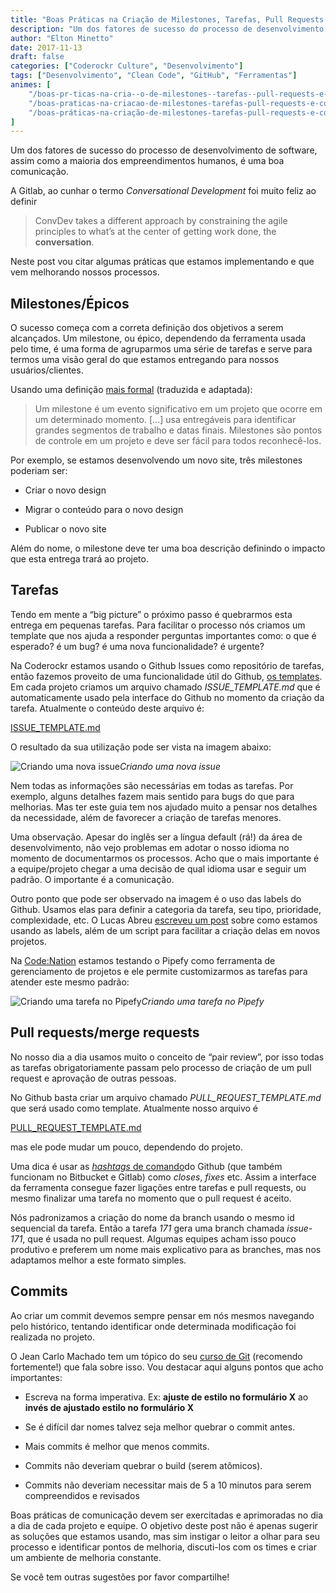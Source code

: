 ```yaml
---
title: "Boas Práticas na Criação de Milestones, Tarefas, Pull Requests e Commits"
description: "Um dos fatores de sucesso do processo de desenvolvimento de software, assim como a maioria dos empreendimentos humanos, é uma boa comunicação...."
author: "Elton Minetto"
date: 2017-11-13
draft: false
categories: ["Coderockr Culture", "Desenvolvimento"]
tags: ["Desenvolvimento", "Clean Code", "GitHub", "Ferramentas"]
animes: [
    "/boas-pr-ticas-na-cria--o-de-milestones--tarefas--pull-requests-e-commits-e26e14faa8d5",
    "/boas-praticas-na-criacao-de-milestones-tarefas-pull-requests-e-commits-e26e14faa8d5",
    "/boas-práticas-na-criação-de-milestones-tarefas-pull-requests-e-commits-e26e14faa8d5",
]
---
```


Um dos fatores de sucesso do processo de desenvolvimento de software, assim como a maioria dos empreendimentos humanos, é uma boa comunicação.

A Gitlab, ao cunhar o termo *Conversational Development* foi muito feliz ao definir

> ConvDev takes a different approach by constraining the agile principles to what’s at the center of getting work done, the **conversation**.

Neste post vou citar algumas práticas que estamos implementando e que vem melhorando nossos processos.

## Milestones/Épicos

O sucesso começa com a correta definição dos objetivos a serem alcançados. Um milestone, ou épico, dependendo da ferramenta usada pelo time, é uma forma de agruparmos uma série de tarefas e serve para termos uma visão geral do que estamos entregando para nossos usuários/clientes.

Usando uma definição [mais formal](https://www.entry.com/proper-use-of-project-milestones-in-the-field-of-project-management/) (traduzida e adaptada):

> Um milestone é um evento significativo em um projeto que ocorre em um determinado momento. […] usa entregáveis para identificar grandes segmentos de trabalho e datas finais. Milestones são pontos de controle em um projeto e deve ser fácil para todos reconhecê-los.

Por exemplo, se estamos desenvolvendo um novo site, três milestones poderiam ser:

* Criar o novo design

* Migrar o conteúdo para o novo design

* Publicar o novo site

Além do nome, o milestone deve ter uma boa descrição definindo o impacto que esta entrega trará ao projeto.

## Tarefas

Tendo em mente a “big picture” o próximo passo é quebrarmos esta entrega em pequenas tarefas. Para facilitar o processo nós criamos um template que nos ajuda a responder perguntas importantes como: o que é esperado? é um bug? é uma nova funcionalidade? é urgente?

Na Coderockr estamos usando o Github Issues como repositório de tarefas, então fazemos proveito de uma funcionalidade útil do Github, [os templates](https://github.com/blog/2111-issue-and-pull-request-templates). Em cada projeto criamos um arquivo chamado *ISSUE_TEMPLATE.md* que é automaticamente usado pela interface do Github no momento da criação da tarefa. Atualmente o conteúdo deste arquivo é:

[ISSUE_TEMPLATE.md](https://gist.githubusercontent.com/eminetto/a2ad115fd08595c4f4252c1f8e7f1468/raw/0132629d50c8c83e982c8a1a0ede63b389ef5dd0/ISSUE_TEMPLATE.md)

O resultado da sua utilização pode ser vista na imagem abaixo:

![Criando uma nova issue](https://cdn-images-1.medium.com/max/2074/1*l8-tjYuYON3uLHmxa8RqlA.png)*Criando uma nova issue*

Nem todas as informações são necessárias em todas as tarefas. Por exemplo, alguns detalhes fazem mais sentido para bugs do que para melhorias. Mas ter este guia tem nos ajudado muito a pensar nos detalhes da necessidade, além de favorecer a criação de tarefas menores.

Uma observação. Apesar do inglês ser a língua default (rá!) da área de desenvolvimento, não vejo problemas em adotar o nosso idioma no momento de documentarmos os processos. Acho que o mais importante é a equipe/projeto chegar a uma decisão de qual idioma usar e seguir um padrão. O importante é a comunicação.

Outro ponto que pode ser observado na imagem é o uso das labels do Github. Usamos elas para definir a categoria da tarefa, seu tipo, prioridade, complexidade, etc. O Lucas Abreu [escreveu um post](https://blog.coderockr.com/simplificando-o-setup-de-projetos-no-github-f29b76c83194) sobre como estamos usando as labels, além de um script para facilitar a criação delas em novos projetos.

Na [Code:Nation](http://codenation.com.br) estamos testando o Pipefy como ferramenta de gerenciamento de projetos e ele permite customizarmos as tarefas para atender este mesmo padrão:

![Criando uma tarefa no Pipefy](https://cdn-images-1.medium.com/max/2000/1*MlJmwCzbks6-QHnkgrkTVQ.png)*Criando uma tarefa no Pipefy*

## Pull requests/merge requests

No nosso dia a dia usamos muito o conceito de “pair review”, por isso todas as tarefas obrigatoriamente passam pelo processo de criação de um pull request e aprovação de outras pessoas.

No Github basta criar um arquivo chamado *PULL_REQUEST_TEMPLATE.md* que será usado como template. Atualmente nosso arquivo é

[PULL_REQUEST_TEMPLATE.md](https://gist.githubusercontent.com/eminetto/b58a0fdd8037e38972e80539520043ba/raw/5d0f7946e4dfb01ee0af34d91229660570ab86df/PULL_REQUEST_TEMPLATE.md)

mas ele pode mudar um pouco, dependendo do projeto.

Uma dica é usar as [*hashtags* de comando](https://guides.github.com/features/issues/)do Github (que também funcionam no Bitbucket e Gitlab) como *closes*, *fixes* etc. Assim a interface da ferramenta consegue fazer ligações entre tarefas e pull requests, ou mesmo finalizar uma tarefa no momento que o pull request é aceito.

Nós padronizamos a criação do nome da branch usando o mesmo id sequencial da tarefa. Então a tarefa *171* gera uma branch chamada *issue-171*, que é usada no pull request. Algumas equipes acham isso pouco produtivo e preferem um nome mais explicativo para as branches, mas nos adaptamos melhor a este formato simples.

## Commits

Ao criar um commit devemos sempre pensar em nós mesmos navegando pelo histórico, tentando identificar onde determinada modificação foi realizada no projeto.

O Jean Carlo Machado tem um tópico do seu [curso de Git](https://www.temporealeventos.com.br/git-e-github-curso-presencial) (recomendo fortemente!) que fala sobre isso. Vou destacar aqui alguns pontos que acho importantes:

* Escreva na forma imperativa. Ex: **ajuste de estilo no formulário X** ao **invés de ajustado estilo no formulário X**

* Se é difícil dar nomes talvez seja melhor quebrar o commit antes.

* Mais commits é melhor que menos commits.

* Commits não deveriam quebrar o build (serem atômicos).

* Commits não deveriam necessitar mais de 5 a 10 minutos para serem compreendidos e revisados

Boas práticas de comunicação devem ser exercitadas e aprimoradas no dia a dia de cada projeto e equipe. O objetivo deste post não é apenas sugerir as soluções que estamos usando, mas sim instigar o leitor a olhar para seu processo e identificar pontos de melhoria, discuti-los com os times e criar um ambiente de melhoria constante.

Se você tem outras sugestões por favor compartilhe!
